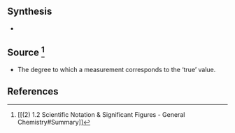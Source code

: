 ## Synthesis
- 
## Source [^1]
- The degree to which a measurement corresponds to the ‘true’ value.
## References

[^1]: [[(2) 1.2 Scientific Notation & Significant Figures - General Chemistry#Summary]]